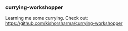 ### currying-workshopper

Learning me some currying. Check out: https://github.com/kishorsharma/currying-workshopper
